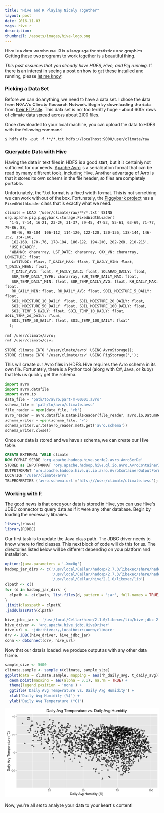 ```yaml
---
title: "Hive and R Playing Nicely Together"
layout: post
date: 2016-11-03
tags: hive r
description:
thumbnail: /assets/images/hive-logo.png
---
```


Hive is a data warehouse. R is a language for statistics and graphics. Getting these two programs to work together is a beautiful thing.

_This post assumes that you already have HDFS, Hive, and Pig running._ If there is an interest in seeing a post on how to get these installed and running, please [let me know](mailto:jarrettmeyer@gmail.com).

### Picking a Data Set

Before we can do anything, we need to have a data set. I chose the data from NOAA's Climate Research Network. Begin by downloading the data from [their FTP site](ftp://ftp.ncdc.noaa.gov/pub/data/uscrn/products/daily01/). This data set is not too terribly huge - about 600k rows of climate data spread across about 2100 files.

Once downloaded to your local machine, you can upload the data to HDFS with the following command.

```
$ hdfs dfs -put -f **/*.txt hdfs://localhost:9000/user/climate/raw
```

### Queryable Data with Hive

Having the data in text files in HDFS is a good start, but it is certainly not sufficient for our needs. [Apache Avro](http://avro.apache.org) is a serialization format that can be read by many different tools, including Hive. Another advantage of Avro is that it stores its own schema in the file header, so files are completely portable.

Unfortunately, the \*.txt format is a fixed width format. This is not something we can work with out of the box. Fortunately, the [Piggybank project](https://cwiki.apache.org/confluence/display/PIG/PiggyBank) has a `FixedWidthLoader` class that is exactly what we need.

```pig
climate = LOAD '/user/climate/raw/**/*.txt' USING org.apache.pig.piggybank.storage.FixedWidthLoader(
  '1-5, 7-14, 16-21, 23-29, 31-37, 39-45, 47-53, 55-61, 63-69, 71-77, 79-86, 88,
   90-96, 98-104, 106-112, 114-120, 122-128, 130-136, 138-144, 146-152, 154-160,
   162-168, 170-176, 178-184, 186-192, 194-200, 202-208, 210-216',
  'USE_HEADER',
  'WBANNO: chararray, LST_DATE: chararray, CRX_VN: chararray, LONGITUDE: float,
   LATITUDE: float, T_DAILY_MAX: float, T_DAILY_MIN: float, T_DAILY_MEAN: float,
   T_DAILY_AVG: float, P_DAILY_CALC: float, SOLARAD_DAILY: float,
   SUR_TEMP_DAILY_TYPE: chararray, SUR_TEMP_DAILY_MAX: float,
   SUR_TEMP_DAILY_MIN: float, SUR_TEMP_DAILY_AVG: float, RH_DAILY_MAX: float,
   RH_DAILY_MIN: float, RH_DAILY_AVG: float, SOIL_MOISTURE_5_DAILY: float,
   SOIL_MOISTURE_10_DAILY: float, SOIL_MOISTURE_20_DAILY: float,
   SOIL_MOISTURE_50_DAILY: float, SOIL_MOISTURE_100_DAILY: float,
   SOIL_TEMP_5_DAILY: float, SOIL_TEMP_10_DAILY: float, SOIL_TEMP_20_DAILY: float,
   SOIL_TEMP_50_DAILY: float, SOIL_TEMP_100_DAILY: float'
  );

rmf /user/climate/avro;
rmf /user/climate/csv;

STORE climate INTO '/user/clmate/avro' USING AvroStorage();
STORE climate INTO '/user/climate/csv' USING PigStorage(',');
```

This will create our Avro files in HDFS. Hive requires the Avro schema in its own file. Fortunately, there is a Python tool (along with C#, Java, or Ruby) that lets us quickly get the schema.

```py
import avro
import avro.datafile
import avro.io
data_file = 'path/to/avro/part-m-00001.avro'
schema_file = 'path/to/avro/climate.avsc'
file_reader = open(data_file, 'rb')
avro_reader = avro.datafile.DataFileReader(file_reader, avro.io.DatumReader())
schema_writer = open(schema_file, 'w')
schema_writer.write(avro_reader.meta.get('avro.schema'))
schema_writer.close()
```

Once our data is stored and we have a schema, we can create our Hive table.

```sql
CREATE EXTERNAL TABLE climate
ROW FORMAT SERDE 'org.apache.hadoop.hive.serde2.avro.AvroSerDe'
STORED as INPUTFORMAT 'org.apache.hadoop.hive.ql.io.avro.AvroContainerInputFormat'
OUTPUTFORMAT 'org.apache.hadoop.hive.ql.io.avro.AvroContainerOutputFormat'
LOCATION '/user/climate/avro'
TBLPROPERTIES ('avro.schema.url'='hdfs:///user/climate/climate.avsc');
```

### Working with R

The good news is that once your data is stored in Hive, you can use Hive's JDBC connector to query data as if it were any other database. Begin by loading the necessary libraries.

```r
library(rJava)
library(RJDBC)
```

Our first task is to update the Java class path. The JDBC driver needs to know where to find classes. This next block of code will do this for us. The directories listed below will be different depending on your platform and installation.

```r
options(java.parameters = '-Xmx8g')
hadoop_jar_dirs <- c('/usr/local/Cellar/hadoop/2.7.3/libexec/share/hadoop/common',
                     '/usr/local/Cellar/hadoop/2.7.3/libexec/share/hadoop/common/lib',
                     '/usr/local/Cellar/hive/2.1.0/libexec/lib')
clpath <- c()
for (d in hadoop_jar_dirs) {
  clpath <- c(clpath, list.files(d, pattern = 'jar', full.names = TRUE))
}
.jinit(classpath = clpath)
.jaddClassPath(clpath)
```

```r
hive_jdbc_jar <- '/usr/local/Cellar/hive/2.1.0/libexec/lib/hive-jdbc-2.1.0.jar'
hive_driver <- 'org.apache.hive.jdbc.HiveDriver'
hive_url <- 'jdbc:hive2://localhost:10000/climate'
drv <- JDBC(hive_driver, hive_jdbc_jar)
conn <- dbConnect(drv, hive_url)
```

Now that our data is loaded, we produce output as with any other data frame.

```r
sample_size <- 5000
climate.sample <- sample_n(climate, sample_size)
ggplot(data = climate.sample, mapping = aes(rh_daily_avg, t_daily_avg)) +
  geom_point(mapping = aes(alpha = 0.1), na.rm = TRUE) +
  theme(legend.position = 'none') +
  ggtitle('Daily Avg Temperature vs. Daily Avg Humidity') +
  xlab('Daily Avg Humidity (%)') +
  ylab('Daily Avg Temperature (°C)')
```

![Temp vs. Humidity](/assets/images/temp_vs_humidity.png)

Now, you're all set to analyze your data to your heart's content!
